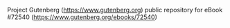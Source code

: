 Project Gutenberg (https://www.gutenberg.org) public repository
for eBook #72540 (https://www.gutenberg.org/ebooks/72540)
